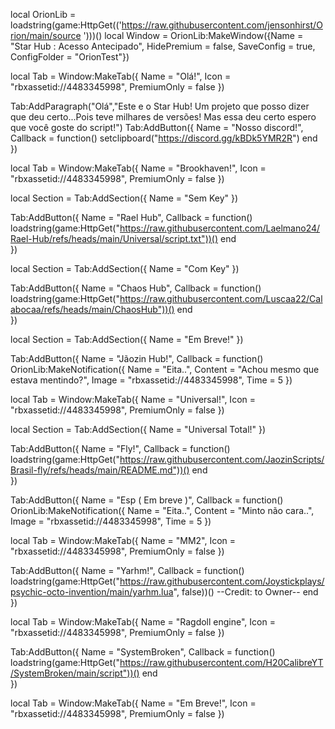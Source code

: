 local OrionLib = loadstring(game:HttpGet(('https://raw.githubusercontent.com/jensonhirst/Orion/main/source ')))()
local Window = OrionLib:MakeWindow({Name = "Star Hub : Acesso Antecipado", HidePremium = false, SaveConfig = true, ConfigFolder = "OrionTest"})

local Tab = Window:MakeTab({
	Name = "Olá!",
	Icon = "rbxassetid://4483345998",
	PremiumOnly = false
})

Tab:AddParagraph("Olá","Este e o Star Hub! Um projeto que posso dizer que deu certo...Pois teve milhares de versões! Mas essa deu certo espero que você goste do script!")
Tab:AddButton({
	Name = "Nosso discord!",
	Callback = function()
      		setclipboard("https://discord.gg/kBDk5YMR2R")
  	end    
})

local Tab = Window:MakeTab({
	Name = "Brookhaven!",
	Icon = "rbxassetid://4483345998",
	PremiumOnly = false
})

local Section = Tab:AddSection({
	Name = "Sem Key"
})

Tab:AddButton({
	Name = "Rael Hub",
	Callback = function()
loadstring(game:HttpGet("https://raw.githubusercontent.com/Laelmano24/Rael-Hub/refs/heads/main/Universal/script.txt"))()
  	end    
})

local Section = Tab:AddSection({
	Name = "Com Key"
})

Tab:AddButton({
	Name = "Chaos Hub",
	Callback = function()
     loadstring(game:HttpGet("https://raw.githubusercontent.com/Luscaa22/Calabocaa/refs/heads/main/ChaosHub"))()
  	end    
})

local Section = Tab:AddSection({
	Name = "Em Breve!"
})

Tab:AddButton({
	Name = "Jãozin Hub!",
	Callback = function()
      		OrionLib:MakeNotification({
	Name = "Eita..",
	Content = "Achou mesmo que estava mentindo?",
	Image = "rbxassetid://4483345998",
	Time = 5
})
  	
local Tab = Window:MakeTab({
	Name = "Universal!",
	Icon = "rbxassetid://4483345998",
	PremiumOnly = false
})

local Section = Tab:AddSection({
	Name = "Universal Total!"
})

Tab:AddButton({
	Name = "Fly!",
	Callback = function()
      		loadstring(game:HttpGet("https://raw.githubusercontent.com/JaozinScripts/Brasil-fly/refs/heads/main/README.md"))()
  	end    
})

Tab:AddButton({
	Name = "Esp ( Em breve )",
	Callback = function()
      		OrionLib:MakeNotification({
	Name = "Eita..",
	Content = "Minto não cara..",
	Image = "rbxassetid://4483345998",
	Time = 5
})
  
local Tab = Window:MakeTab({
	Name = "MM2",
	Icon = "rbxassetid://4483345998",
	PremiumOnly = false
})

Tab:AddButton({
	Name = "Yarhm!",
	Callback = function()
loadstring(game:HttpGet("https://raw.githubusercontent.com/Joystickplays/psychic-octo-invention/main/yarhm.lua", false))()
--Credit: to Owner--
  	end    
})

local Tab = Window:MakeTab({
	Name = "Ragdoll engine",
	Icon = "rbxassetid://4483345998",
	PremiumOnly = false
})

Tab:AddButton({
	Name = "SystemBroken",
	Callback = function()
loadstring(game:HttpGet("https://raw.githubusercontent.com/H20CalibreYT/SystemBroken/main/script"))()
  	end    
})

local Tab = Window:MakeTab({
	Name = "Em Breve!",
	Icon = "rbxassetid://4483345998",
	PremiumOnly = false
})

